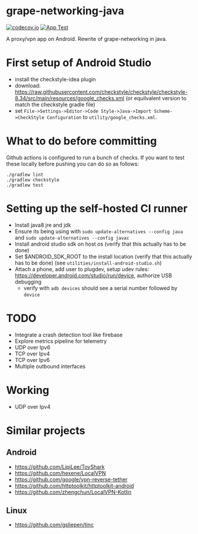 # grape-networking-java
[![codecov.io](https://codecov.io/gh/compscidr/grape-networking-java/graphs/badge.svg?token=UJRIIV9LF5)](https://codecov.io/gh/compscidr/grape-networking-java)
[![App Test](https://github.com/compscidr/grape-networking-java/workflows/App%20Test/badge.svg)](https://github.com/compscidr/grape-networking-java/actions)

A proxy/vpn app on Android. Rewrite of grape-networking in java.

# First setup of Android Studio
- install the checkstyle-idea plugin
- download: https://raw.githubusercontent.com/checkstyle/checkstyle/checkstyle-8.34/src/main/resources/google_checks.xml (or equilvalent version to match the checkstyle gradle file)
- set `File->Settings->Editor->Code Style->Java->Import Scheme->CheckStyle Configuration` to `utility/google_checks.xml`.

# What to do before committing
Github actions is configured to run a bunch of checks. If you want to
test these locally before pushing you can do so as follows:
```
./gradlew lint
./gradlew checkstyle
./gradlew test
```

# Setting up the self-hosted CI runner
- Install java8 jre and jdk
- Ensure its being using with `sudo update-alternatives --config java` and `sudo update-alternatives --config javac`
- Install android studio sdk on host os (verify that this actually has to be done)
- Set $ANDROID_SDK_ROOT to the install location (verify that this actually has to be done) (see `utilities/install-android-studio.sh`)
- Attach a phone, add user to plugdev, setup udev rules: https://developer.android.com/studio/run/device, authorize USB debugging
  - verify with `adb devices` should see a serial number followed by `device`

# TODO
- Integrate a crash detection tool like firebase
- Explore metrics pipeline for telemetry
- UDP over Ipv6
- TCP over Ipv4
- TCP over Ipv6
- Multiple outbound interfaces

# Working
- UDP over Ipv4

# Similar projects

## Android
- https://github.com/LipiLee/ToyShark
- https://github.com/hexene/LocalVPN
- https://github.com/google/vpn-reverse-tether
- https://github.com/httptoolkit/httptoolkit-android
- https://github.com/zhengchun/LocalVPN-Kotlin

## Linux
- https://github.com/gsliepen/tinc
